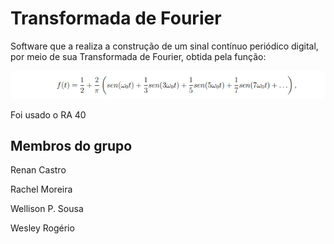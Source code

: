 # Transformada de Fourier

Software que a realiza a construção de um sinal contínuo periódico digital, por meio de sua Transformada de Fourier, obtida pela função:

![imagem da equação](https://github.com/RenanCdS/fourier-graphic/blob/master/equation-image.PNG?raw=true)

Foi usado o RA 40

## Membros do grupo
Renan Castro

Rachel Moreira

Wellison P. Sousa

Wesley Rogério